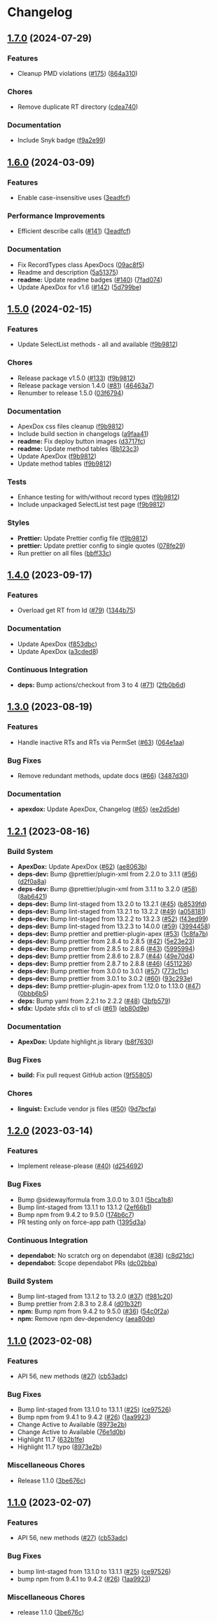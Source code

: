 # Changelog

## [1.7.0](https://github.com/dschach/record-types/compare/v1.6.0...v1.7.0) (2024-07-29)


### Features

* Cleanup PMD violations ([#175](https://github.com/dschach/record-types/issues/175)) ([864a310](https://github.com/dschach/record-types/commit/864a310fe92575faa6fea75a9915014f8afd2c04))


### Chores

* Remove duplicate RT directory ([cdea740](https://github.com/dschach/record-types/commit/cdea7406de3f77f69c3cf56795934be17d3d2839))


### Documentation

* Include Snyk badge ([f9a2e99](https://github.com/dschach/record-types/commit/f9a2e99f26f2ddd9f29345cdb669f921c4fe7db7))

## [1.6.0](https://github.com/dschach/record-types/compare/v1.5.0...v1.6.0) (2024-03-09)


### Features

* Enable case-insensitive uses ([3eadfcf](https://github.com/dschach/record-types/commit/3eadfcf515650a6d25123da69f6629493b449692))


### Performance Improvements

* Efficient describe calls ([#141](https://github.com/dschach/record-types/issues/141)) ([3eadfcf](https://github.com/dschach/record-types/commit/3eadfcf515650a6d25123da69f6629493b449692))


### Documentation

* Fix RecordTypes class ApexDocs ([09ac8f5](https://github.com/dschach/record-types/commit/09ac8f50699ef247992cb6e5b603c67313073e13))
* Readme and description ([5a51375](https://github.com/dschach/record-types/commit/5a51375f1f93e543c229a127225fad67fa6e6f3d))
* **readme:** Update readme badges ([#140](https://github.com/dschach/record-types/issues/140)) ([7fad074](https://github.com/dschach/record-types/commit/7fad074933d414eea97fd48f628871949c9d56ec))
* Update ApexDox for v1.6 ([#142](https://github.com/dschach/record-types/issues/142)) ([5d799be](https://github.com/dschach/record-types/commit/5d799be167ae90d51a71ac5925f7c6af8105e8d0))

## [1.5.0](https://github.com/dschach/record-types/compare/record-types-v1.4.0...record-types-v1.5.0) (2024-02-15)


### Features

* Update SelectList methods - all and available ([f9b9812](https://github.com/dschach/record-types/commit/f9b981272bb5e8e71698873f81bc02333ebcb950))


### Chores

* Release package v1.5.0 ([#133](https://github.com/dschach/record-types/issues/133)) ([f9b9812](https://github.com/dschach/record-types/commit/f9b981272bb5e8e71698873f81bc02333ebcb950))
* Release package version 1.4.0 ([#81](https://github.com/dschach/record-types/issues/81)) ([46463a7](https://github.com/dschach/record-types/commit/46463a7489a31bde1405def49c655d4eea1c9035))
* Renumber to release 1.5.0 ([03f6794](https://github.com/dschach/record-types/commit/03f679466eec7873f435411d15fb38a01ceb1c6c))


### Documentation

* ApexDox css files cleanup ([f9b9812](https://github.com/dschach/record-types/commit/f9b981272bb5e8e71698873f81bc02333ebcb950))
* Include build section in changelogs ([a9faa41](https://github.com/dschach/record-types/commit/a9faa41758172188f7ef66a06b427e5cd5015369))
* **readme:** Fix deploy button images ([d3717fc](https://github.com/dschach/record-types/commit/d3717fc4f665a6e51f9f940d5fbe392db629f9c1))
* **readme:** Update method tables ([8b123c3](https://github.com/dschach/record-types/commit/8b123c33e4a818f4c630e7cc6beb7a7205781386))
* Update ApexDox ([f9b9812](https://github.com/dschach/record-types/commit/f9b981272bb5e8e71698873f81bc02333ebcb950))
* Update method tables ([f9b9812](https://github.com/dschach/record-types/commit/f9b981272bb5e8e71698873f81bc02333ebcb950))


### Tests

* Enhance testing for with/without record types ([f9b9812](https://github.com/dschach/record-types/commit/f9b981272bb5e8e71698873f81bc02333ebcb950))
* Include unpackaged SelectList test page ([f9b9812](https://github.com/dschach/record-types/commit/f9b981272bb5e8e71698873f81bc02333ebcb950))


### Styles

* **Prettier:** Update Prettier config file ([f9b9812](https://github.com/dschach/record-types/commit/f9b981272bb5e8e71698873f81bc02333ebcb950))
* **prettier:** Update prettier config to single quotes ([078fe29](https://github.com/dschach/record-types/commit/078fe29d5ac7972da8e63154d7e1a72c054b73e3))
* Run prettier on all files ([bbff33c](https://github.com/dschach/record-types/commit/bbff33cd07e1e35a44d4f6fdf668cb4c15160945))

## [1.4.0](https://github.com/dschach/record-types/compare/record-types-v1.3.0...record-types-v1.4.0) (2023-09-17)

### Features

- Overload get RT from Id ([#79](https://github.com/dschach/record-types/issues/79)) ([1344b75](https://github.com/dschach/record-types/commit/1344b7557093487751f9854840e15a0aa798fcb2))

### Documentation

- Update ApexDox ([f853dbc](https://github.com/dschach/record-types/commit/f853dbca5decf5674e5948d6084b3847fad5dbe1))
- Update ApexDox ([a3cded8](https://github.com/dschach/record-types/commit/a3cded8cb0e38a8ebc1e88853ac762a51522af52))

### Continuous Integration

- **deps:** Bump actions/checkout from 3 to 4 ([#71](https://github.com/dschach/record-types/issues/71)) ([2fb0b6d](https://github.com/dschach/record-types/commit/2fb0b6d7bc22fb5cea21a51fd82d86c7883dcc6e))

## [1.3.0](https://github.com/dschach/record-types/compare/record-types-v1.2.1...record-types-v1.3.0) (2023-08-19)

### Features

- Handle inactive RTs and RTs via PermSet ([#63](https://github.com/dschach/record-types/issues/63)) ([064e1aa](https://github.com/dschach/record-types/commit/064e1aaae4cd2cde7d9b086b5c6f36b5fa99897f))

### Bug Fixes

- Remove redundant methods, update docs ([#66](https://github.com/dschach/record-types/issues/66)) ([3487d30](https://github.com/dschach/record-types/commit/3487d30d100d3ae238d0bb8c88671845c1647993))

### Documentation

- **apexdox:** Update ApexDox, Changelog ([#65](https://github.com/dschach/record-types/issues/65)) ([ee2d5de](https://github.com/dschach/record-types/commit/ee2d5decbe6081b5ee2e25fa921fc8e3c2d78626))

## [1.2.1](https://github.com/dschach/record-types/compare/record-types-v1.2.0...record-types-v1.2.1) (2023-08-16)

### Build System

- **ApexDox:** Update ApexDox ([#62](https://github.com/dschach/record-types/issues/62)) ([ae8063b](https://github.com/dschach/record-types/commit/ae8063b090728a7f0530f9c46a97df0dfa5225cf))
- **deps-dev:** Bump @prettier/plugin-xml from 2.2.0 to 3.1.1 ([#56](https://github.com/dschach/record-types/issues/56)) ([d2f0a8a](https://github.com/dschach/record-types/commit/d2f0a8a4f225446e0f9a838281bfc4972ae8f5ac))
- **deps-dev:** Bump @prettier/plugin-xml from 3.1.1 to 3.2.0 ([#58](https://github.com/dschach/record-types/issues/58)) ([8ab6421](https://github.com/dschach/record-types/commit/8ab642103fac451268a643c34416531fe656a4af))
- **deps-dev:** Bump lint-staged from 13.2.0 to 13.2.1 ([#45](https://github.com/dschach/record-types/issues/45)) ([b8539fd](https://github.com/dschach/record-types/commit/b8539fdcc666ea4e5347952217b69d866179b360))
- **deps-dev:** Bump lint-staged from 13.2.1 to 13.2.2 ([#49](https://github.com/dschach/record-types/issues/49)) ([a058181](https://github.com/dschach/record-types/commit/a0581810b58034ad269efc70069b5ade03768c11))
- **deps-dev:** Bump lint-staged from 13.2.2 to 13.2.3 ([#52](https://github.com/dschach/record-types/issues/52)) ([f43ed99](https://github.com/dschach/record-types/commit/f43ed99571353fbc660c50b2b8316c825121c004))
- **deps-dev:** Bump lint-staged from 13.2.3 to 14.0.0 ([#59](https://github.com/dschach/record-types/issues/59)) ([3994458](https://github.com/dschach/record-types/commit/39944583e67d94ca7109348bbb8d273c623f0004))
- **deps-dev:** Bump prettier and prettier-plugin-apex ([#53](https://github.com/dschach/record-types/issues/53)) ([1c8fa7b](https://github.com/dschach/record-types/commit/1c8fa7b2b054b8d8ca04ca687c629604baa0ade3))
- **deps-dev:** Bump prettier from 2.8.4 to 2.8.5 ([#42](https://github.com/dschach/record-types/issues/42)) ([5e23e23](https://github.com/dschach/record-types/commit/5e23e23b61657ad84ece14b1167786c457a01ffc))
- **deps-dev:** Bump prettier from 2.8.5 to 2.8.6 ([#43](https://github.com/dschach/record-types/issues/43)) ([5995994](https://github.com/dschach/record-types/commit/5995994b4d3b4c66df5f045cdf41b58885936db4))
- **deps-dev:** Bump prettier from 2.8.6 to 2.8.7 ([#44](https://github.com/dschach/record-types/issues/44)) ([49e70d4](https://github.com/dschach/record-types/commit/49e70d47e2599217ec6bc8a3bdd0a61e0598923e))
- **deps-dev:** Bump prettier from 2.8.7 to 2.8.8 ([#46](https://github.com/dschach/record-types/issues/46)) ([4511236](https://github.com/dschach/record-types/commit/45112367d01159858060a557fcee29afc94ef709))
- **deps-dev:** Bump prettier from 3.0.0 to 3.0.1 ([#57](https://github.com/dschach/record-types/issues/57)) ([773c11c](https://github.com/dschach/record-types/commit/773c11cca3bcfb4e42904a7f23b643d30aa8efb8))
- **deps-dev:** Bump prettier from 3.0.1 to 3.0.2 ([#60](https://github.com/dschach/record-types/issues/60)) ([93c293e](https://github.com/dschach/record-types/commit/93c293e30c5d6f38de85ad25d744a24713f47700))
- **deps-dev:** Bump prettier-plugin-apex from 1.12.0 to 1.13.0 ([#47](https://github.com/dschach/record-types/issues/47)) ([0bbb6b5](https://github.com/dschach/record-types/commit/0bbb6b5b46c2f7d0eddd1a486cfb37b33b43d062))
- **deps:** Bump yaml from 2.2.1 to 2.2.2 ([#48](https://github.com/dschach/record-types/issues/48)) ([3bfb579](https://github.com/dschach/record-types/commit/3bfb5796375a49334b58d28a0d88a5d1c28b0946))
- **sfdx:** Update sfdx cli to sf cli ([#61](https://github.com/dschach/record-types/issues/61)) ([eb80d9e](https://github.com/dschach/record-types/commit/eb80d9e7902dc3665b0fb931c27ff5a45050ffdf))

### Documentation

- **ApexDox:** Update highlight.js library ([b8f7630](https://github.com/dschach/record-types/commit/b8f7630f62c08495733fee3e887e70f02dd94482))

### Bug Fixes

- **build:** Fix pull request GitHub action ([9f55805](https://github.com/dschach/record-types/commit/9f55805ecf11a97bacb5dc23f07541f7c8971dd2))

### Chores

- **linguist:** Exclude vendor js files ([#50](https://github.com/dschach/record-types/issues/50)) ([9d7bcfa](https://github.com/dschach/record-types/commit/9d7bcfae729329075f116614561a9c805a19211a))

## [1.2.0](https://github.com/dschach/record-types/compare/record-types-v1.1.0...record-types-v1.2.0) (2023-03-14)

### Features

- Implement release-please ([#40](https://github.com/dschach/record-types/issues/40)) ([d254692](https://github.com/dschach/record-types/commit/d254692598fe7ed523fa25801d1037916677ed85))

### Bug Fixes

- Bump @sideway/formula from 3.0.0 to 3.0.1 ([5bca1b8](https://github.com/dschach/record-types/commit/5bca1b8af368115bdea5e28563930edbe716fa39))
- Bump lint-staged from 13.1.1 to 13.1.2 ([2ef66b1](https://github.com/dschach/record-types/commit/2ef66b110fb7ef976a943079404256cad22cdadd))
- Bump npm from 9.4.2 to 9.5.0 ([174b6c7](https://github.com/dschach/record-types/commit/174b6c74a49b88648b06fdf7f0c6bfc423aece9b))
- PR testing only on force-app path ([1395d3a](https://github.com/dschach/record-types/commit/1395d3a14e9c51f3a25fd1fe23ee7f225e78d094))

### Continuous Integration

- **dependabot:** No scratch org on dependabot ([#38](https://github.com/dschach/record-types/issues/38)) ([c8d21dc](https://github.com/dschach/record-types/commit/c8d21dc1c869b2f5fae989ff5de7629f902dc993))
- **dependabot:** Scope dependabot PRs ([dc02bba](https://github.com/dschach/record-types/commit/dc02bba2c461e1697fcff3463163075d450b3428))

### Build System

- Bump lint-staged from 13.1.2 to 13.2.0 ([#37](https://github.com/dschach/record-types/issues/37)) ([f981c20](https://github.com/dschach/record-types/commit/f981c208363d67a246a44fa795e6a0e1e3d93774))
- Bump prettier from 2.8.3 to 2.8.4 ([d01b32f](https://github.com/dschach/record-types/commit/d01b32f1484cac2f42b8f21acf3225c360939117))
- **npm:** Bump npm from 9.4.2 to 9.5.0 ([#36](https://github.com/dschach/record-types/issues/36)) ([54c0f2a](https://github.com/dschach/record-types/commit/54c0f2ad3bfd8c9e2d6dcc2dbcec64a575bf0b71))
- **npm:** Remove npm dev-dependency ([aea80de](https://github.com/dschach/record-types/commit/aea80de8cfbe9be680e72f14f41c01a1bd3cd3d8))

## [1.1.0](https://github.com/dschach/record-types/compare/recordtypes-utility-v1.1.0...recordtypes-utility-v1.1.0) (2023-02-08)

### Features

- API 56, new methods ([#27](https://github.com/dschach/record-types/issues/27)) ([cb53adc](https://github.com/dschach/record-types/commit/cb53adcd31611235122038eb5f11622daf12b6ca))

### Bug Fixes

- Bump lint-staged from 13.1.0 to 13.1.1 ([#25](https://github.com/dschach/record-types/issues/25)) ([ce97526](https://github.com/dschach/record-types/commit/ce9752620d25761c54984c68cfc7ae62af51314b))
- Bump npm from 9.4.1 to 9.4.2 ([#26](https://github.com/dschach/record-types/issues/26)) ([1aa9923](https://github.com/dschach/record-types/commit/1aa9923e5d3a1f3d6b53be5befc4663e13640474))
- Change Active to Available ([8973e2b](https://github.com/dschach/record-types/commit/8973e2bcd544ec37200331a3c68df5984774d660))
- Change Active to Available ([76e1d0b](https://github.com/dschach/record-types/commit/76e1d0b7c7979474dddfc93f5a819d12218808dc))
- Highlight 11.7 ([632b1fe](https://github.com/dschach/record-types/commit/632b1fe94c71ff100ff347bd5b7133eeb7676fe2))
- Highlight 11.7 typo ([8973e2b](https://github.com/dschach/record-types/commit/8973e2bcd544ec37200331a3c68df5984774d660))

### Miscellaneous Chores

- Release 1.1.0 ([3be676c](https://github.com/dschach/record-types/commit/3be676cec236890318a7dd66e137f8c5fb1da8a3))

## [1.1.0](https://github.com/dschach/record-types/compare/record-types-v1.1.0...record-types-v1.1.0) (2023-02-07)

### Features

- API 56, new methods ([#27](https://github.com/dschach/record-types/issues/27)) ([cb53adc](https://github.com/dschach/record-types/commit/cb53adcd31611235122038eb5f11622daf12b6ca))

### Bug Fixes

- bump lint-staged from 13.1.0 to 13.1.1 ([#25](https://github.com/dschach/record-types/issues/25)) ([ce97526](https://github.com/dschach/record-types/commit/ce9752620d25761c54984c68cfc7ae62af51314b))
- bump npm from 9.4.1 to 9.4.2 ([#26](https://github.com/dschach/record-types/issues/26)) ([1aa9923](https://github.com/dschach/record-types/commit/1aa9923e5d3a1f3d6b53be5befc4663e13640474))

### Miscellaneous Chores

- release 1.1.0 ([3be676c](https://github.com/dschach/record-types/commit/3be676cec236890318a7dd66e137f8c5fb1da8a3))
